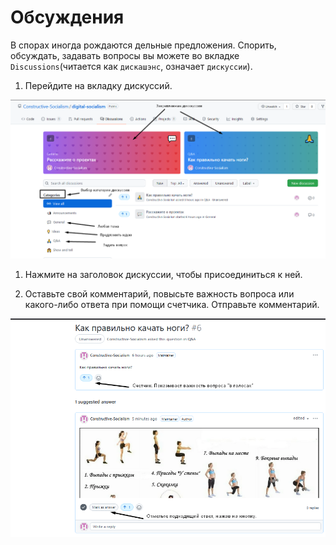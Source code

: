# Обсуждения

В спорах иногда рождаются дельные предложения. 
Спорить, обсуждать, задавать вопросы вы можете во вкладке `Discussions`(читается как `дискашэнс`, означает `дискуссии`).

1. Перейдите на вкладку дискуссий.

![alt](./README/discussions/panel.png)

1. Нажмите на заголовок дискуссии, чтобы присоединиться к ней.

1. Оставьте свой комментарий, повысьте важность вопроса или какого-либо ответа при помощи счетчика. Отправьте комментарий.

![alt](./README/discussions/comment.png)